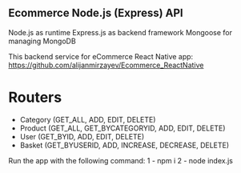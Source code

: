## Ecommerce Node.js (Express) API

Node.js as runtime
Express.js as backend framework
Mongoose for managing MongoDB

This backend service for eCommerce React Native app: https://github.com/alijanmirzayev/Ecommerce_ReactNative

# Routers
- Category (GET_ALL, ADD, EDIT, DELETE)
- Product (GET_ALL, GET_BYCATEGORYID, ADD, EDIT, DELETE)
- User (GET_BYID, ADD, EDIT, DELETE)
- Basket (GET_BYUSERID, ADD, INCREASE, DECREASE, DELETE)

Run the app with the following command:
1 - npm i
2 - node index.js
